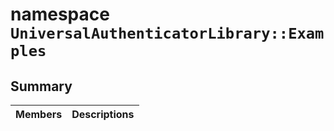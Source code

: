 # namespace `UniversalAuthenticatorLibrary::Examples` 

## Summary

 Members                        | Descriptions                                
--------------------------------|---------------------------------------------

